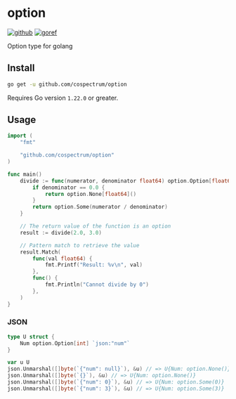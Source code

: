 # option

[![github]](https://github.com/cospectrum/option)
[![goref]](https://pkg.go.dev/github.com/cospectrum/option)

[github]: https://img.shields.io/badge/github-cospectrum/option-8da0cb?logo=github
[goref]: https://pkg.go.dev/badge/github.com/cospectrum/option

Option type for golang

## Install
```sh
go get -u github.com/cospectrum/option
```
Requires Go version `1.22.0` or greater.

## Usage
```go
import (
	"fmt"

	"github.com/cospectrum/option"
)

func main()
	divide := func(numerator, denominator float64) option.Option[float64] {
		if denominator == 0.0 {
			return option.None[float64]()
		}
		return option.Some(numerator / denominator)
	}

	// The return value of the function is an option
	result := divide(2.0, 3.0)

	// Pattern match to retrieve the value
	result.Match(
		func(val float64) {
			fmt.Printf("Result: %v\n", val)
		},
		func() {
			fmt.Println("Cannot divide by 0")
		},
	)
}
```

### JSON
```go
type U struct {
	Num option.Option[int] `json:"num"`
}

var u U
json.Unmarshal([]byte(`{"num": null}`), &u) // => U{Num: option.None()}
json.Unmarshal([]byte(`{}`), &u) // => U{Num: option.None()}
json.Unmarshal([]byte(`{"num": 0}`), &u) // => U{Num: option.Some(0)}
json.Unmarshal([]byte(`{"num": 3}`), &u) // => U{Num: option.Some(3)}
```
